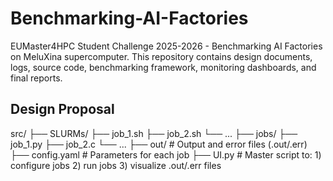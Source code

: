 # Benchmarking-AI-Factories
EUMaster4HPC Student Challenge 2025-2026 - Benchmarking AI Factories on MeluXina supercomputer. This repository contains design documents, logs, source code, benchmarking framework, monitoring dashboards, and final reports.

## Design Proposal

src/
├── SLURMs/
    ├── job_1.sh
    ├── job_2.sh
    └── ...
├── jobs/
    ├──  job_1.py
    ├──  job_2.c
    └── ...
├──  out/              # Output and error files (.out/.err)
├──  config.yaml       # Parameters for each job
├──  UI.py             # Master script to: 1) configure jobs 2) run jobs 3) visualize .out/.err files




